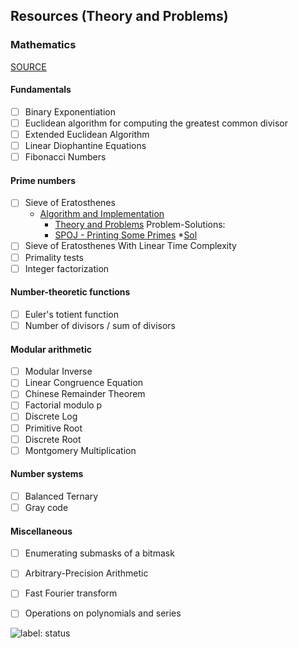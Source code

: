 ## Resources (Theory and Problems)
### Mathematics
[SOURCE](https://cp-algorithms.com/)
#### Fundamentals
  * [ ] Binary Exponentiation
  * [ ] Euclidean algorithm for computing the greatest common divisor
  * [ ] Extended Euclidean Algorithm
  * [ ] Linear Diophantine Equations
  * [ ] Fibonacci Numbers
#### Prime numbers
  * [ ] Sieve of Eratosthenes
    * [Algorithm and Implementation](https://github.com/anuanu0-0/data-structures-and-algorithms/blob/master/Mathematics/primeSieve.cpp)
        * [Theory and Problems](https://cp-algorithms.com/algebra/sieve-of-eratosthenes.html)
        Problem-Solutions:
         * [SPOJ - Printing Some Primes](https://www.spoj.com/problems/TDPRIMES/)
            *[Sol](https://github.com/anuanu0-0/classical-spoj/blob/master/TDPRIMES.cpp)
  * [ ] Sieve of Eratosthenes With Linear Time Complexity
  * [ ] Primality tests
  * [ ] Integer factorization
#### Number-theoretic functions
  * [ ] Euler's totient function
  * [ ] Number of divisors / sum of divisors
#### Modular arithmetic
  * [ ] Modular Inverse
  * [ ] Linear Congruence Equation
  * [ ] Chinese Remainder Theorem
  * [ ] Factorial modulo p
  * [ ] Discrete Log
  * [ ] Primitive Root
  * [ ] Discrete Root
  * [ ] Montgomery Multiplication
#### Number systems
  * [ ] Balanced Ternary
  * [ ] Gray code
#### Miscellaneous
  * [ ] Enumerating submasks of a bitmask
  * [ ] Arbitrary-Precision Arithmetic
  * [ ] Fast Fourier transform
  * [ ] Operations on polynomials and series


![label: status][~status]


[~status]: https://img.shields.io/badge/Status-Active-green

